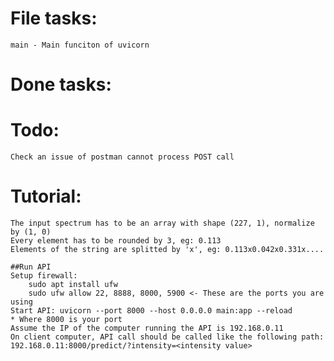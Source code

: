 # File tasks:
    main - Main funciton of uvicorn

# Done tasks:


# Todo:
    Check an issue of postman cannot process POST call

# Tutorial:
    The input spectrum has to be an array with shape (227, 1), normalize by (1, 0)
    Every element has to be rounded by 3, eg: 0.113
    Elements of the string are splitted by 'x', eg: 0.113x0.042x0.331x....

    ##Run API
    Setup firewall:
        sudo apt install ufw
        sudo ufw allow 22, 8888, 8000, 5900 <- These are the ports you are using
    Start API: uvicorn --port 8000 --host 0.0.0.0 main:app --reload
    * Where 8000 is your port
    Assume the IP of the computer running the API is 192.168.0.11
    On client computer, API call should be called like the following path: 192.168.0.11:8000/predict/?intensity=<intensity value>